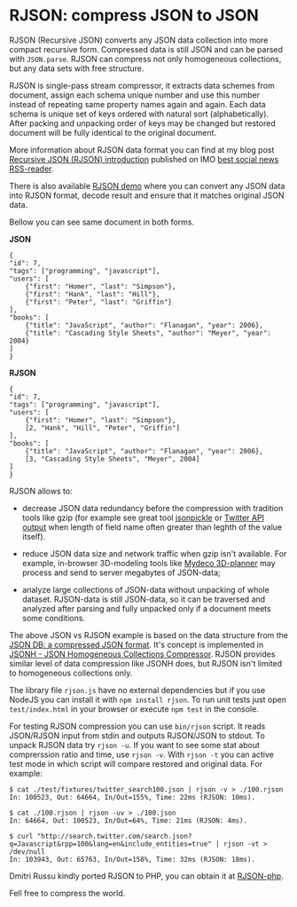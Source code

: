 # RJSON: compress JSON to JSON

RJSON (Recursive JSON) converts any JSON data collection  into more compact recursive form. Compressed data is still JSON and can be parsed with `JSON.parse`. RJSON can compress not only homogeneous collections, but any data sets with free structure.

RJSON is single-pass stream compressor,  it extracts data schemes from document, assign each schema unique number and  use this number  instead of repeating same property names again and again. Each data schema is unique set of keys ordered with natural sort (alphabetically). After packing and unpacking order of keys may be changed but restored document will be fully identical to the original document.

More information about RJSON data format you can find at my blog post [Recursive JSON (RJSON) introduction](http://www.cliws.com/e/06pogA9VwXylo_GknPEeFA/) published on IMO [best social news RSS-reader](http://www.cliws.com/).

There is also available [RJSON demo](http://www.cliws.com/p/rjson/) where you can convert any JSON data into RJSON format, decode result and ensure that it matches original JSON data.

Bellow you can see same document in both forms.

**JSON**

    {
    "id": 7,
    "tags": ["programming", "javascript"],
    "users": [
        {"first": "Homer", "last": "Simpson"},
        {"first": "Hank", "last": "Hill"},
        {"first": "Peter", "last": "Griffin"}
    ],
    "books": [
        {"title": "JavaScript", "author": "Flanagan", "year": 2006},
        {"title": "Cascading Style Sheets", "author": "Meyer", "year": 2004}
    ]
    }

**RJSON**

    {
    "id": 7,
    "tags": ["programming", "javascript"],
    "users": [
        {"first": "Homer", "last": "Simpson"},
        [2, "Hank", "Hill", "Peter", "Griffin"]
    ],
    "books": [
        {"title": "JavaScript", "author": "Flanagan", "year": 2006},
        [3, "Cascading Style Sheets", "Meyer", 2004]
    ]
    }


RJSON allows to:

* decrease JSON data redundancy before the compression with tradition tools like gzip (for example see great tool [jsonpickle](http://jsonpickle.github.com/) or [Twitter API output](https://dev.twitter.com/docs/api/1.1/get/users/lookup) when length of field name often greater than leghth of the value itself).

* reduce JSON data size and network traffic when gzip isn't available. For example, in-browser 3D-modeling tools like [Mydeco 3D-planner](http://mydeco.com/3d-planner/) may process and send to server  megabytes of JSON-data;

* analyze large collections of JSON-data without unpacking of whole dataset. RJSON-data is still JSON-data, so it can be traversed and analyzed after parsing and fully unpacked only if a document meets  some conditions.

The above JSON vs RJSON example is based on the data structure from the [JSON DB: a compressed JSON format](http://michaux.ca/articles/json-db-a-compressed-json-format). It's concept is implemented in [JSONH - JSON Homogeneous Collections Compressor](https://github.com/WebReflection/JSONH). RJSON provides similar level of data compression like JSONH does, but RJSON isn't limited to homogeneous collections only.

The library file `rjson.js` have no external dependencies but if you use NodeJS you can install it with `npm install rjson`. To run unit tests just open `test/index.html` in your browser or execute `npm test` in the console.

For testing RJSON compression you can use `bin/rjson` script. It reads JSON/RJSON input from stdin and outputs RJSON/JSON to stdout. To unpack RJSON data try `rjson -u`. If you want to see some stat about comprerssion ratio and time, use `rjson -v`. With `rjson -t` you can active test mode in which script will compare restored and original data. For example:

    $ cat ./test/fixtures/twitter_search100.json | rjson -v > ./100.rjson
    In: 100523, Out: 64664, In/Out=155%, Time: 22ms (RJSON: 10ms).

    $ cat ./100.rjson | rjson -uv > ./100.json
    In: 64664, Out: 100523, In/Out=64%, Time: 21ms (RJSON: 4ms).

    $ curl "http://search.twitter.com/search.json?q=Javascript&rpp=100&lang=en&include_entities=true" | rjson -vt > /dev/null
    In: 103943, Out: 65763, In/Out=158%, Time: 32ms (RJSON: 18ms).


Dmitri Russu kindly ported RJSON to PHP, you can obtain it at [RJSON-php](https://github.com/dmitrirussu/RJSON-php).

Fell free to compress the world.
